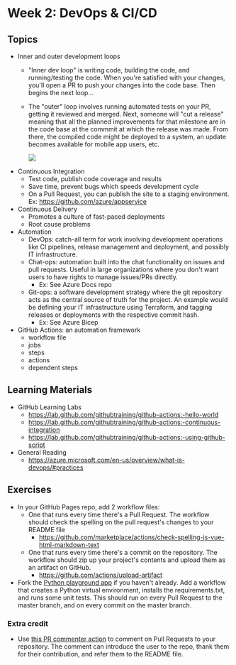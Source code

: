 # Week 2: DevOps & CI/CD

## Topics

- Inner and outer development loops
  - "Inner dev loop" is writing code, building the code, and running/testing the code. When you're satisfied with your changes, you'll open a PR to push your changes into the code base. Then begins the next loop...
  - The "outer" loop involves running automated tests on your PR, getting it reviewed and merged. Next, someone will "cut a release" meaning that all the planned improvements for that milestone are in the code base at the commmit at which the release was made. From there, the compiled code might be deployed to a system, an update becomes available for mobile app users, etc. 

    ![](https://lh3.googleusercontent.com/proxy/zc9YiocpMQm6vf2MzRKLMZbtVC-_iq5mDsAJ7itGrJx_TEIkCBSAOZCRlqlGEkO2DvN0gxubykWJ4yzMGs6GClP5SyEzo33wWoh-2VYLQb0YVpXoFw6M46u-UvkikA)
- Continuous Integration
  - Test code, publish code coverage and results
  - Save time, prevent bugs which speeds development cycle
  - On a Pull Request, you can publish the site to a staging environment. Ex: https://github.com/azure/appservice
- Continuous Delivery
  - Promotes a culture of fast-paced deployments
  - Root cause problems
- Automation
  - DevOps: catch-all term for work involving development operations like CI pipelines, release management and deployment, and possibly IT infrastructure.
  - Chat-ops: automation built into the chat functionality on issues and pull requests. Useful in large organizations where you don't want users to have rights to manage issues/PRs directly. 
    - Ex: See Azure Docs repo
  - Git-ops: a software development strategy where the git repository acts as the central source of truth for the project. An example would be defining your IT infrastructure using Terraform, and tagging releases or deployments with the respective commit hash.
    - Ex: See Azure Bicep
- GitHub Actions: an automation framework
  - workflow file
  - jobs
  - steps
  - actions
  - dependent steps

## Learning Materials
  
- GitHub Learning Labs
  - https://lab.github.com/githubtraining/github-actions:-hello-world
  - https://lab.github.com/githubtraining/github-actions:-continuous-integration
  - https://lab.github.com/githubtraining/github-actions:-using-github-script
- General Reading
  - https://azure.microsoft.com/en-us/overview/what-is-devops/#practices

## Exercises

- In your GitHub Pages repo, add 2 workflow files:
  - One that runs every time there's a Pull Request. The workflow should check the spelling on the pull request's changes to your README file
    - https://github.com/marketplace/actions/check-spelling-js-vue-html-markdown-text
  - One that runs every time there's a commit on the repository. The workflow should zip up your project's contents and upload them as an artifact on GitHub.
    - https://github.com/actions/upload-artifact
- Fork the [Python playground app](https://github.com/JasonFreeberg/python-playground) if you haven't already. Add a workflow that creates a Python virtual environment, installs the requirements.txt, and runs some unit tests. This should run on every Pull Request to the master branch, and on every commit on the master branch.

### Extra credit
- Use [this PR commenter action](https://github.com/mshick/add-pr-comment) to comment on Pull Requests to your repository. The comment can introduce the user to the repo, thank them for their contribution, and refer them to the README file.
